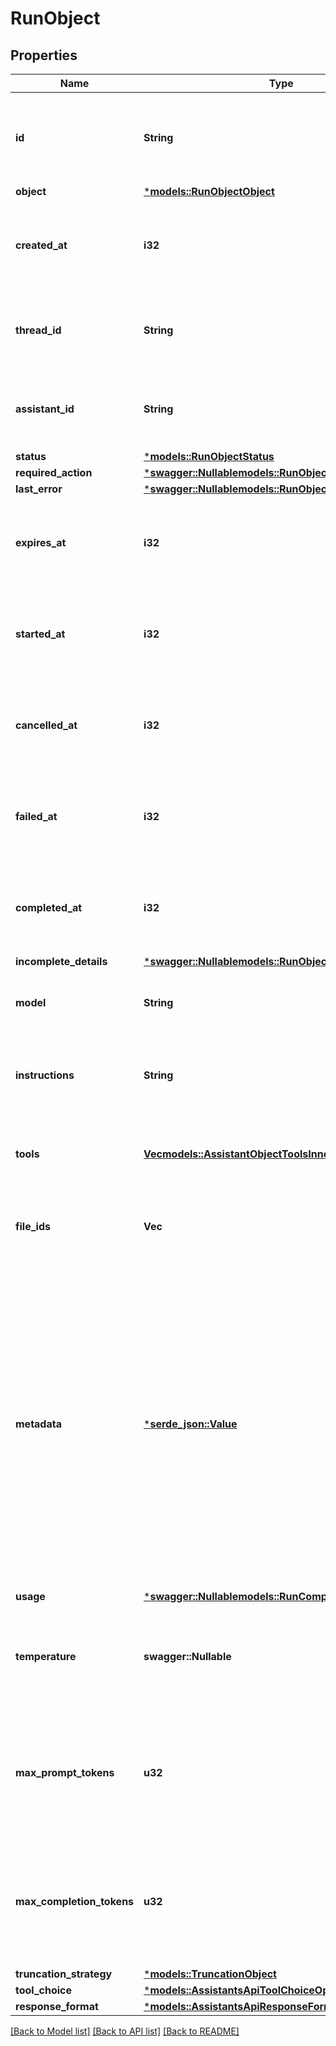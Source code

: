 # RunObject

## Properties
Name | Type | Description | Notes
------------ | ------------- | ------------- | -------------
**id** | **String** | The identifier, which can be referenced in API endpoints. | 
**object** | [***models::RunObjectObject**](RunObject_object.md) |  | 
**created_at** | **i32** | The Unix timestamp (in seconds) for when the run was created. | 
**thread_id** | **String** | The ID of the [thread](/docs/api-reference/threads) that was executed on as a part of this run. | 
**assistant_id** | **String** | The ID of the [assistant](/docs/api-reference/assistants) used for execution of this run. | 
**status** | [***models::RunObjectStatus**](RunObject_status.md) |  | 
**required_action** | [***swagger::Nullable<models::RunObjectRequiredAction>**](RunObject_required_action.md) |  | 
**last_error** | [***swagger::Nullable<models::RunObjectLastError>**](RunObject_last_error.md) |  | 
**expires_at** | **i32** | The Unix timestamp (in seconds) for when the run will expire. | 
**started_at** | **i32** | The Unix timestamp (in seconds) for when the run was started. | 
**cancelled_at** | **i32** | The Unix timestamp (in seconds) for when the run was cancelled. | 
**failed_at** | **i32** | The Unix timestamp (in seconds) for when the run failed. | 
**completed_at** | **i32** | The Unix timestamp (in seconds) for when the run was completed. | 
**incomplete_details** | [***swagger::Nullable<models::RunObjectIncompleteDetails>**](RunObject_incomplete_details.md) |  | 
**model** | **String** | The model that the [assistant](/docs/api-reference/assistants) used for this run. | 
**instructions** | **String** | The instructions that the [assistant](/docs/api-reference/assistants) used for this run. | 
**tools** | [**Vec<models::AssistantObjectToolsInner>**](AssistantObject_tools_inner.md) | The list of tools that the [assistant](/docs/api-reference/assistants) used for this run. | 
**file_ids** | **Vec<String>** | The list of [File](/docs/api-reference/files) IDs the [assistant](/docs/api-reference/assistants) used for this run. | 
**metadata** | [***serde_json::Value**](.md) | Set of 16 key-value pairs that can be attached to an object. This can be useful for storing additional information about the object in a structured format. Keys can be a maximum of 64 characters long and values can be a maxium of 512 characters long.  | 
**usage** | [***swagger::Nullable<models::RunCompletionUsage>**](RunCompletionUsage.md) |  | 
**temperature** | **swagger::Nullable<f64>** | The sampling temperature used for this run. If not set, defaults to 1. | [optional] [default to None]
**max_prompt_tokens** | **u32** | The maximum number of prompt tokens specified to have been used over the course of the run.  | 
**max_completion_tokens** | **u32** | The maximum number of completion tokens specified to have been used over the course of the run.  | 
**truncation_strategy** | [***models::TruncationObject**](TruncationObject.md) |  | 
**tool_choice** | [***models::AssistantsApiToolChoiceOption**](AssistantsApiToolChoiceOption.md) |  | 
**response_format** | [***models::AssistantsApiResponseFormatOption**](AssistantsApiResponseFormatOption.md) |  | 

[[Back to Model list]](../README.md#documentation-for-models) [[Back to API list]](../README.md#documentation-for-api-endpoints) [[Back to README]](../README.md)


